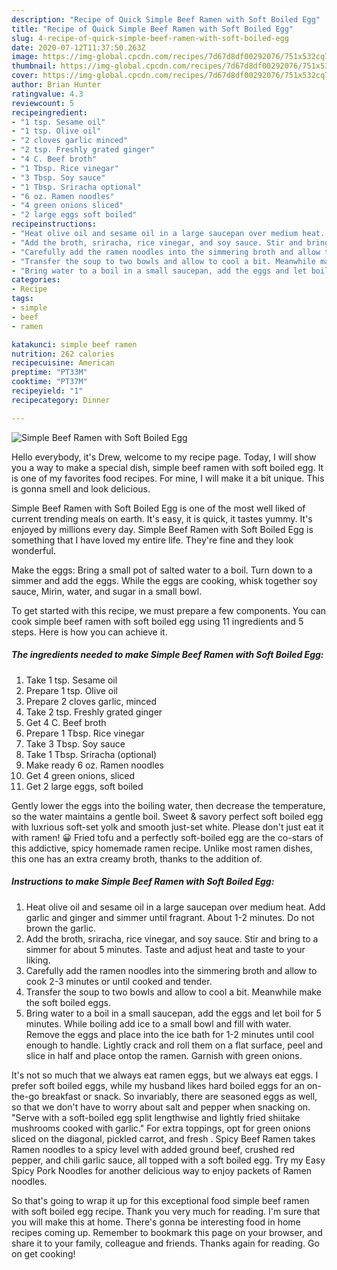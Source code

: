 ```yaml
---
description: "Recipe of Quick Simple Beef Ramen with Soft Boiled Egg"
title: "Recipe of Quick Simple Beef Ramen with Soft Boiled Egg"
slug: 4-recipe-of-quick-simple-beef-ramen-with-soft-boiled-egg
date: 2020-07-12T11:37:50.263Z
image: https://img-global.cpcdn.com/recipes/7d67d8df00292076/751x532cq70/simple-beef-ramen-with-soft-boiled-egg-recipe-main-photo.jpg
thumbnail: https://img-global.cpcdn.com/recipes/7d67d8df00292076/751x532cq70/simple-beef-ramen-with-soft-boiled-egg-recipe-main-photo.jpg
cover: https://img-global.cpcdn.com/recipes/7d67d8df00292076/751x532cq70/simple-beef-ramen-with-soft-boiled-egg-recipe-main-photo.jpg
author: Brian Hunter
ratingvalue: 4.3
reviewcount: 5
recipeingredient:
- "1 tsp. Sesame oil"
- "1 tsp. Olive oil"
- "2 cloves garlic minced"
- "2 tsp. Freshly grated ginger"
- "4 C. Beef broth"
- "1 Tbsp. Rice vinegar"
- "3 Tbsp. Soy sauce"
- "1 Tbsp. Sriracha optional"
- "6 oz. Ramen noodles"
- "4 green onions sliced"
- "2 large eggs soft boiled"
recipeinstructions:
- "Heat olive oil and sesame oil in a large saucepan over medium heat. Add garlic and ginger and simmer until fragrant. About 1-2 minutes. Do not brown the garlic."
- "Add the broth, sriracha, rice vinegar, and soy sauce. Stir and bring to a simmer for about 5 minutes. Taste and adjust heat and taste to your liking."
- "Carefully add the ramen noodles into the simmering broth and allow to cook 2-3 minutes or until cooked and tender."
- "Transfer the soup to two bowls and allow to cool a bit. Meanwhile make the soft boiled eggs."
- "Bring water to a boil in a small saucepan, add the eggs and let boil for 5 minutes. While boiling add ice to a small bowl and fill with water. Remove the eggs and place into the ice bath for 1-2 minutes until cool enough to handle. Lightly crack and roll them on a flat surface, peel and slice in half and place ontop the ramen. Garnish with green onions."
categories:
- Recipe
tags:
- simple
- beef
- ramen

katakunci: simple beef ramen 
nutrition: 262 calories
recipecuisine: American
preptime: "PT33M"
cooktime: "PT37M"
recipeyield: "1"
recipecategory: Dinner

---
```



![Simple Beef Ramen with Soft Boiled Egg](https://img-global.cpcdn.com/recipes/7d67d8df00292076/751x532cq70/simple-beef-ramen-with-soft-boiled-egg-recipe-main-photo.jpg)

Hello everybody, it's Drew, welcome to my recipe page. Today, I will show you a way to make a special dish, simple beef ramen with soft boiled egg. It is one of my favorites food recipes. For mine, I will make it a bit unique. This is gonna smell and look delicious.

Simple Beef Ramen with Soft Boiled Egg is one of the most well liked of current trending meals on earth. It's easy, it is quick, it tastes yummy. It's enjoyed by millions every day. Simple Beef Ramen with Soft Boiled Egg is something that I have loved my entire life. They're fine and they look wonderful.

Make the eggs: Bring a small pot of salted water to a boil. Turn down to a simmer and add the eggs. While the eggs are cooking, whisk together soy sauce, Mirin, water, and sugar in a small bowl.


To get started with this recipe, we must prepare a few components. You can cook simple beef ramen with soft boiled egg using 11 ingredients and 5 steps. Here is how you can achieve it.

<!--inarticleads1-->

##### The ingredients needed to make Simple Beef Ramen with Soft Boiled Egg:

1. Take 1 tsp. Sesame oil
1. Prepare 1 tsp. Olive oil
1. Prepare 2 cloves garlic, minced
1. Take 2 tsp. Freshly grated ginger
1. Get 4 C. Beef broth
1. Prepare 1 Tbsp. Rice vinegar
1. Take 3 Tbsp. Soy sauce
1. Take 1 Tbsp. Sriracha (optional)
1. Make ready 6 oz. Ramen noodles
1. Get 4 green onions, sliced
1. Get 2 large eggs, soft boiled


Gently lower the eggs into the boiling water, then decrease the temperature, so the water maintains a gentle boil. Sweet &amp; savory perfect soft boiled egg with luxrious soft-set yolk and smooth just-set white. Please don&#39;t just eat it with ramen! 😀 Fried tofu and a perfectly soft-boiled egg are the co-stars of this addictive, spicy homemade ramen recipe. Unlike most ramen dishes, this one has an extra creamy broth, thanks to the addition of. 

<!--inarticleads2-->

##### Instructions to make Simple Beef Ramen with Soft Boiled Egg:

1. Heat olive oil and sesame oil in a large saucepan over medium heat. Add garlic and ginger and simmer until fragrant. About 1-2 minutes. Do not brown the garlic.
1. Add the broth, sriracha, rice vinegar, and soy sauce. Stir and bring to a simmer for about 5 minutes. Taste and adjust heat and taste to your liking.
1. Carefully add the ramen noodles into the simmering broth and allow to cook 2-3 minutes or until cooked and tender.
1. Transfer the soup to two bowls and allow to cool a bit. Meanwhile make the soft boiled eggs.
1. Bring water to a boil in a small saucepan, add the eggs and let boil for 5 minutes. While boiling add ice to a small bowl and fill with water. Remove the eggs and place into the ice bath for 1-2 minutes until cool enough to handle. Lightly crack and roll them on a flat surface, peel and slice in half and place ontop the ramen. Garnish with green onions.


It&#39;s not so much that we always eat ramen eggs, but we always eat eggs. I prefer soft boiled eggs, while my husband likes hard boiled eggs for an on-the-go breakfast or snack. So invariably, there are seasoned eggs as well, so that we don&#39;t have to worry about salt and pepper when snacking on. &#34;Serve with a soft-boiled egg split lengthwise and lightly fried shiitake mushrooms cooked with garlic.&#34; For extra toppings, opt for green onions sliced on the diagonal, pickled carrot, and fresh . Spicy Beef Ramen takes Ramen noodles to a spicy level with added ground beef, crushed red pepper, and chili garlic sauce, all topped with a soft boiled egg. Try my Easy Spicy Pork Noodles for another delicious way to enjoy packets of Ramen noodles. 

So that's going to wrap it up for this exceptional food simple beef ramen with soft boiled egg recipe. Thank you very much for reading. I'm sure that you will make this at home. There's gonna be interesting food in home recipes coming up. Remember to bookmark this page on your browser, and share it to your family, colleague and friends. Thanks again for reading. Go on get cooking!
